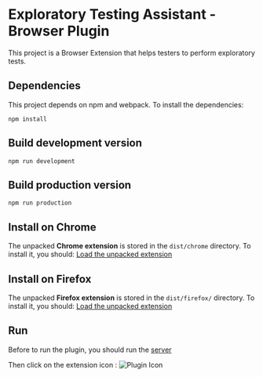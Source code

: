 # Exploratory Testing Assistant - Browser Plugin

This project is a Browser Extension that helps testers to perform exploratory tests.

## Dependencies

This project depends on npm and webpack. To install the dependencies:

    npm install

## Build development version

    npm run development

## Build production version

    npm run production

## Install on Chrome

The unpacked **Chrome extension** is stored in the `dist/chrome` directory. To install it, you should:
[Load the unpacked extension](https://developer.chrome.com/extensions/getstarted)

## Install on Firefox

The unpacked **Firefox extension** is stored in the `dist/firefox/` directory. To install it, you should:
[Load the unpacked extension](https://developer.mozilla.org/fr/docs/Tools/about:debugging#loading_a_temporary_add-on)

## Run

Before to run the plugin, you should run the [server](https://github.com/labri-progress/AIFEX)

Then click on the extension icon : 
![Plugin Icon](/src/plugin_icon.png)
